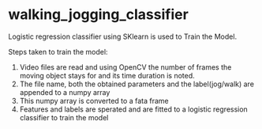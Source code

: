 # walking_jogging_classifier

Logistic regression classifier using SKlearn is used to Train the Model.

Steps taken to train the model:

1) Video files are read and using OpenCV the number of frames the moving object stays for and its time duration is noted.
2) The file name, both the obtained parameters and the label(jog/walk) are appended to a numpy array
3) This numpy array is converted to a fata frame
4) Features and labels are sperated and are fitted to a logistic regression classifier to train the model
